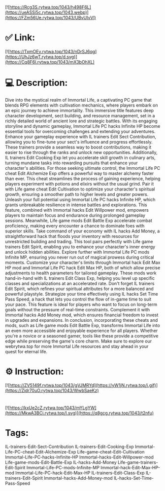 [![https://Rcg3S.rytwa.top/1043/h498F6L](https://ueASSi5c.rytwa.top/1043.webp)](https://FZm56Ue.rytwa.top/1043/UBvUIvVl)
# ✅ Link:
[![https://TxmOEv.rytwa.top/1043/nDrSJ6qg](https://UhJz6wT.rytwa.top/d.svg)](https://Cq8F6l.rytwa.top/1043/mX3bOhXL)
# 💻 Description:
Dive into the mystical realm of Immortal Life, a captivating PC game that blends RPG elements with cultivation mechanics, where players embark on an epic journey to achieve immortality. This immersive title features deep character development, sect building, and resource management, set in a richly detailed world of ancient lore and strategic battles. With its engaging storyline and dynamic gameplay, Immortal Life PC hacks Infinite HP become essential tools for overcoming challenges and extending your adventures.
Enhance your gameplay experience with IL trainers Edit Sect Contribution, allowing you to fine-tune your sect's influence and progress effortlessly. These trainers provide a seamless way to boost contributions, making it easier to rise through the ranks and unlock new opportunities. Additionally, IL trainers Edit Cooking Exp let you accelerate skill growth in culinary arts, turning mundane tasks into rewarding pursuits that enhance your character's abilities.
For those seeking ultimate control, the Immortal Life PC cheat Edit Alchemize Exp offers a powerful way to master alchemy faster than ever. This cheat streamlines the process of gaining experience, helping players experiment with potions and elixirs without the usual grind. Pair it with Life game cheat Edit Cultivation to optimize your character's spiritual growth, ensuring a smoother path to higher levels and greater powers.
Unleash your full potential using Immortal Life PC hacks Infinite HP, which grants unbreakable resilience in intense battles and explorations. This feature, combined with Immortal hacks Edit Willpower mod, empowers players to maintain focus and endurance during prolonged gameplay sessions. Meanwhile, Life game mods Edit Battle Exp accelerate combat proficiency, making every encounter a chance to dominate foes with superior skills.
Take command of your economy with IL hacks Add Money, a straightforward hack that floods your inventory with resources for unrestricted building and trading. This tool pairs perfectly with Life game trainers Edit Spirit, enabling you to enhance your character's inner energy and unlock hidden abilities. Explore further with Immortal Life PC mods Infinite MP, ensuring you never run out of magical prowess during critical moments.
Customize your character's limits through Immortal hack Edit Max HP mod and Immortal Life PC hack Edit Max HP, both of which allow precise adjustments to health parameters for tailored gameplay. These mods work hand-in-hand with IL trainers Edit Class Exp, helping you level up specific classes and specializations at an accelerated rate. Don't forget IL trainers Edit Spirit, which refines your spiritual attributes for a more balanced and powerful playstyle.
Strategize your time effectively using IL hacks Set Time Pass Speed, a hack that lets you control the flow of in-game time to suit your pace. This feature is ideal for players who want to focus on long-term goals without the pressure of real-time constraints. Complement it with Immortal hacks Add Money mod, which ensures financial freedom to invest in upgrades and expansions.
In conclusion, incorporating these cheats and mods, such as Life game mods Edit Battle Exp, transforms Immortal Life into an even more accessible and enjoyable experience for all players. Whether you're a novice or a seasoned gamer, tools like these provide a competitive edge while preserving the game's core charm. Make sure to explore our webrytwa.top for more Immortal Life resources and stay ahead in your quest for eternal life.

# ⚙️ Instruction:
[![https://ZV5149f.rytwa.top/1043/gVJMRYd](https://yW1jN.rytwa.top/i.gif)](https://Zidr70uO.rytwa.top/1043/WwbSaeKz)
#
[![https://kxUe2cZ.rytwa.top/1043/mYLgYW](https://MkwA3BCi.rytwa.top/l.svg)](https://q8gcg.rytwa.top/1043/t2nfu)
# Tags:
IL-trainers-Edit-Sect-Contribution IL-trainers-Edit-Cooking-Exp Immortal-Life-PC-cheat-Edit-Alchemize-Exp Life-game-cheat-Edit-Cultivation Immortal-Life-PC-hacks-Infinite-HP Immortal-hacks-Edit-Willpower-mod Life-game-mods-Edit-Battle-Exp IL-hacks-Add-Money Life-game-trainers-Edit-Spirit Immortal-Life-PC-mods-Infinite-MP Immortal-hack-Edit-Max-HP-mod Immortal-Life-PC-hack-Edit-Max-HP IL-trainers-Edit-Class-Exp IL-trainers-Edit-Spirit Immortal-hacks-Add-Money-mod IL-hacks-Set-Time-Pass-Speed





